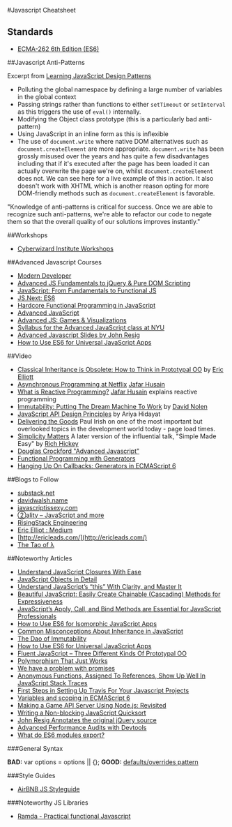 #Javascript Cheatsheet


## Standards

- [ECMA-262 6th Edition (ES6)](http://www.ecma-international.org/ecma-262/6.0/)


##Javascript Anti-Patterns

Excerpt from [Learning JavaScript Design Patterns](http://addyosmani.com/resources/essentialjsdesignpatterns/book/#antipatterns)

- Polluting the global namespace by defining a large number of variables in the global context
- Passing strings rather than functions to either `setTimeout` or `setInterval` as this triggers the use of `eval()` internally.
- Modifying the Object class prototype (this is a particularly bad anti-pattern)
- Using JavaScript in an inline form as this is inflexible
- The use of `document.write` where native DOM alternatives such as `document.createElement` are more appropriate. `document.write` has been grossly misused over the years and has quite a few disadvantages including that if it's executed after the page has been loaded it can actually overwrite the page we're on, whilst `document.createElement` does not. We can see here for a live example of this in action. It also doesn't work with XHTML which is another reason opting for more DOM-friendly methods such as `document.createElement` is favorable.

"Knowledge of anti-patterns is critical for success. Once we are able to recognize such anti-patterns, we're able to refactor our code to negate them so that the overall quality of our solutions improves instantly."


##Workshops

- [Cyberwizard Institute Workshops](https://github.com/cyberwizardinstitute/workshops/blob/master/javascript.markdown)

##Advanced Javascript Courses

- [Modern Developer](https://learn.modern-developer.com/)
- [Advanced JS Fundamentals to jQuery & Pure DOM Scripting](https://frontendmasters.com/courses/javascript-jquery-dom/)
- [JavaScript: From Fundamentals to Functional JS](https://frontendmasters.com/courses/js-fundamentals-to-functional/)
- [JS.Next: ES6](https://frontendmasters.com/courses/jsnext-es6/)
- [Hardcore Functional Programming in JavaScript](https://frontendmasters.com/courses/functional-javascript/)
- [Advanced JavaScript](https://frontendmasters.com/courses/advanced-javascript/)
- [Advanced JS: Games & Visualizations](https://www.khanacademy.org/computing/computer-programming/programming-games-visualizations)
- [Syllabus for the Advanced JavaScript class at NYU](https://github.com/advanced-js/syllabus)
- [Advanced Javascript Slides by John Resig](http://ejohn.org/apps/learn/)
- [How to Use ES6 for Universal JavaScript Apps](https://medium.com/javascript-scene/how-to-use-es6-for-isomorphic-javascript-apps-2a9c3abe5ea2)


##Video

* [Classical Inheritance is Obsolete: How to Think in Prototypal OO](https://vimeo.com/69255635) by [Eric Elliott](https://twitter.com/_ericelliott)
* [Asynchronous Programming at Netflix](https://www.youtube.com/watch?v=gawmdhCNy-A) [Jafar Husain](https://twitter.com/jhusain)
* [What is Reactive Programming?](https://www.youtube.com/watch?v=dwP1TNXE6fc) [Jafar Husain](https://twitter.com/jhusain) explains reactive programming
* [Immutability: Putting The Dream Machine To Work](https://www.youtube.com/watch?v=SiFwRtCnxv4) by [David Nolen](https://twitter.com/swannodette)
* [JavaScript API Design Principles](https://www.youtube.com/watch?v=HYl7ReNB5TA) by Ariya Hidayat
* [Delivering the Goods](https://www.youtube.com/watch?v=R8W_6xWphtw) Paul Irish on one of the most important but overlooked topics in the development world today - page load times.
* [Simplicity Matters](https://www.youtube.com/watch?v=rI8tNMsozo0) A later version of the influential talk, "Simple Made Easy" by [Rich Hickey](https://twitter.com/richhickey)
* [Douglas Crockford "Advanced Javascript"](http://yuiblog.com/blog/2006/11/27/video-crockford-advjs/)
* [Functional Programming with Generators](https://www.youtube.com/watch?v=B2ASp0jb6FY)
* [Hanging Up On Callbacks: Generators in ECMAScript 6](https://www.youtube.com/watch?v=s-BwEk-Y4kg)

##Blogs to Follow

- [substack.net](http://substack.net/)
- [davidwalsh.name](http://davidwalsh.name/)
- [javascriptissexy.com](http://javascriptissexy.com/)
- [②ality – JavaScript and more](http://www.2ality.com/2015/03/es6-generators.html)
- [RisingStack Engineering](http://blog.risingstack.com/)
- [Eric Elliot : Medium](https://medium.com/@_ericelliott)
- [http://ericleads.com/](http://ericleads.com/)
- [The Tao of λ](http://buzzdecafe.github.io/)

##Noteworthy Articles

- [Understand JavaScript Closures With Ease](http://javascriptissexy.com/understand-javascript-closures-with-ease/)
- [JavaScript Objects in Detail](http://javascriptissexy.com/javascript-objects-in-detail/)
- [Understand JavaScript’s “this” With Clarity, and Master It](http://javascriptissexy.com/understand-javascripts-this-with-clarity-and-master-it/)
- [Beautiful JavaScript: Easily Create Chainable (Cascading) Methods for Expressiveness](http://javascriptissexy.com/beautiful-javascript-easily-create-chainable-cascading-methods-for-expressiveness/)
- [JavaScript’s Apply, Call, and Bind Methods are Essential for JavaScript Professionals](http://javascriptissexy.com/javascript-apply-call-and-bind-methods-are-essential-for-javascript-professionals/)
- [How to Use ES6 for Isomorphic JavaScript Apps](https://medium.com/javascript-scene/how-to-use-es6-for-isomorphic-javascript-apps-2a9c3abe5ea2)
- [Common Misconceptions About Inheritance in JavaScript](https://medium.com/javascript-scene/common-misconceptions-about-inheritance-in-javascript-d5d9bab29b0a)
- [The Dao of Immutability](https://medium.com/javascript-scene/the-dao-of-immutability-9f91a70c88cd)
- [How to Use ES6 for Universal JavaScript Apps](https://medium.com/javascript-scene/how-to-use-es6-for-isomorphic-javascript-apps-2a9c3abe5ea2)
- [Fluent JavaScript – Three Different Kinds Of Prototypal OO](http://ericleads.com/2013/02/fluent-javascript-three-different-kinds-of-prototypal-oo/)
- [Polymorphism That Just Works](http://tobyho.com/2015/06/23/polymorphism-that-just-works/)
- [We have a problem with promises](http://pouchdb.com/2015/05/18/we-have-a-problem-with-promises.html)
- [Anonymous Functions, Assigned To References, Show Up Well In JavaScript Stack Traces](http://www.bennadel.com/blog/2836-anonymous-functions-assigned-to-references-show-up-well-in-javascript-stack-traces.htm?&_=0.32385098887607455)
- [First Steps in Setting Up Travis For Your Javascript Projects](http://orizens.com/wp/topics/first-steps-in-setting-up-travis-ci-to-your-javascript-project/)
- [Variables and scoping in ECMAScript 6](http://www.2ality.com/2015/02/es6-scoping.html)
- [Making a Game API Server Using Node.js: Revisited](http://blog.couchbase.com/making-a-game-api-server-using-nodejs-revisited)
- [Writing a Non-blocking JavaScript Quicksort](http://www.breck-mckye.com/blog/2015/06/writing-a-non-blocking-javascript-quicksort/)
- [John Resig Annotates the original jQuery source](http://genius.it/5088420/ejohn.org/files/jquery-original.html)
- [Advanced Performance Audits with Devtools](http://www.paulirish.com/2015/advanced-performance-audits-with-devtools/)
- [What do ES6 modules export?](http://www.2ality.com/2015/07/es6-module-exports.html)


###General Syntax

**BAD:** var options = options || {};
**GOOD:** [defaults/overrides pattern](https://gist.github.com/ericelliott/f3c2a53a1d4100539f71)

###Style Guides

- [AirBNB JS Styleguide](https://github.com/airbnb/javascript)

###Noteworthy JS Libraries

- [Ramda - Practical functional Javascript](https://github.com/ramda/ramda)

